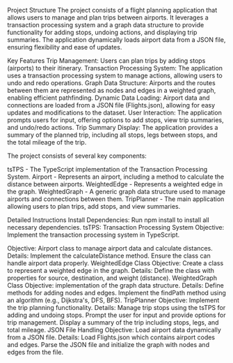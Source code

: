 Project Structure
The project consists of a flight planning application that allows users to manage and plan trips between airports. It leverages a transaction processing system and a graph data structure to provide functionality for adding stops, undoing actions, and displaying trip summaries. The application dynamically loads airport data from a JSON file, ensuring flexibility and ease of updates.

Key Features
Trip Management: Users can plan trips by adding stops (airports) to their itinerary.
Transaction Processing System: The application uses a transaction processing system to manage actions, allowing users to undo and redo operations.
Graph Data Structure: Airports and the routes between them are represented as nodes and edges in a weighted graph, enabling efficient pathfinding.
Dynamic Data Loading: Airport data and connections are loaded from a JSON file (Flights.json), allowing for easy updates and modifications to the dataset.
User Interaction: The application prompts users for input, offering options to add stops, view trip summaries, and undo/redo actions.
Trip Summary Display: The application provides a summary of the planned trip, including all stops, legs between stops, and the total mileage of the trip.

The project consists of several key components:

tsTPS - The TypeScript implementation of the Transaction Processing System.
Airport - Represents an airport, including a method to calculate the distance between airports.
WeightedEdge - Represents a weighted edge in the graph.
WeightedGraph - A generic graph data structure used to manage airports and connections between them.
TripPlanner - The main application allowing users to plan trips, add stops, and view summaries.

Detailed Instructions
Install Dependencies: Run npm install to install all necessary dependencies.
tsTPS: Transaction Processing System
Objective: Implement the transaction processing system in TypeScript.

Objective: Airport class to manage airport data and calculate distances.
Details:
Implement the calculateDistance method. 
Ensure the class can handle airport data properly.
WeightedEdge Class
Objective: Create a class to represent a weighted edge in the graph.
Details:
Define the class with properties for source, destination, and weight (distance).
WeightedGraph Class
Objective: implementation of the graph data structure.
Details:
Define methods for adding nodes and edges.
Implement the findPath method using an algorithm (e.g., Dijkstra's, DFS, BFS).
TripPlanner
Objective: Implement the trip planning functionality.
Details:
Manage trip stops using the tsTPS for adding and undoing stops.
Prompt the user for input and provide options for trip management.
Display a summary of the trip including stops, legs, and total mileage.
JSON File Handling
Objective: Load airport data dynamically from a JSON file.
Details:
Load Flights.json which contains airport codes and edges.
Parse the JSON file and initialize the graph with nodes and edges from the file.

